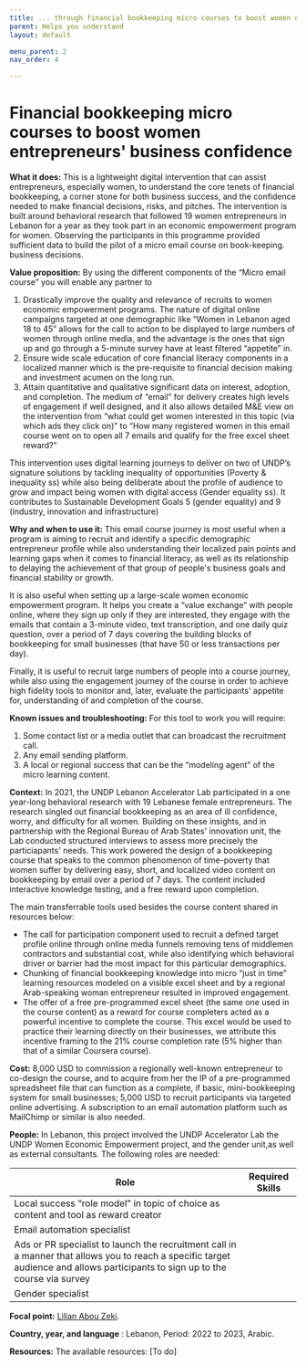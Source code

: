 ```yaml
---
title: ... through financial bookkeeping micro courses to boost women entrepreneurs' business confidence
parent: Helps you understand
layout: default

menu_parent: 2
nav_order: 4

---
```

# Financial bookkeeping micro courses to boost women entrepreneurs' business confidence

**What it does:** This is a lightweight digital intervention that can assist entrepreneurs, especially women, to understand the core tenets of financial bookkeeping, a corner stone for both business success, and the confidence needed to make financial decisions, risks, and pitches. The intervention is built around behavioral research that followed 19 women entrepreneurs in Lebanon for a year as they took part in an economic empowerment program for women. Observing the participants in this programme provided sufficient data to build the pilot of a micro email course on book-keeping.
 business decisions.

**Value proposition:** By using the different components of the “Micro email course” you will enable any partner to 

1. Drastically improve the quality and relevance of recruits to women economic empowerment programs. The nature of digital online campaigns targeted at one demographic like “Women in Lebanon aged 18 to 45” allows for the call to action to be displayed to large numbers of women through online media, and the advantage is the ones that sign up and go through a 5-minute survey have at least filtered “appetite” in. 
2. Ensure wide scale education of core financial literacy components in a localized manner which is the pre-requisite to financial decision making and investment acumen on the long run. 
3. Attain quantitative and qualitative significant data on interest, adoption, and completion. The medium of “email” for delivery creates high levels of engagement if well designed, and it also allows detailed M&E view on the intervention from “what could get women interested in this topic (via which ads they click on)” to “How many registered women in this email course went on to open all 7 emails and qualify for the free excel sheet reward?” 

This intervention uses digital learning journeys to deliver on two of UNDP’s signature solutions by tackling inequality of opportunities (Poverty & inequality ss) while also being deliberate about the profile of audience to grow and impact being women with digital access (Gender equality ss). It contributes to Sustainable Development Goals 5 (gender equality) and 9 (industry, innovation and infrastructure)


**Why and when to use it:** This email course journey is most useful when a program is aiming to recruit and identify a specific demographic entrepreneur profile while also understanding their localized pain points and learning gaps when it comes to financial literacy, as well as its relationship to delaying the achievement of that group of people's business goals and financial stability or growth.

It is also useful when setting up a large-scale women economic empowerment program. It helps you create a “value exchange” with people online, where they sign up only if they are interested, they engage with the emails that contain a 3-minute video, text transcription, and one daily quiz question, over a period of 7 days covering the building blocks of bookkeeping for small businesses (that have 50 or less transactions per day). 

Finally, it is useful to recruit large numbers of people into a course journey, while also using the engagement journey of the course in order to achieve high fidelity tools to monitor and, later, evaluate the participants' appetite for, understanding of and completion of the course. 


**Known issues and troubleshooting:** For this tool to work you will require: 

1. Some contact list or a media outlet that can broadcast the recruitment call.
2. Any email sending platform.
3. A local or regional success that can be the “modeling agent” of the micro learning content.

**Context:** In 2021, the UNDP Lebanon Accelerator Lab participated in a one year-long behavioral research with 19 Lebanese female entrepreneurs. The  research singled out financial bookkeeping as an area of ill confidence, worry, and difficulty for all women. Building on these insights, and in partnership with the Regional Bureau of Arab States' innovation unit, the Lab conducted structured interviews to assess more precisely the particiapants' needs. This work powered the design of a bookkeeping course that speaks to the common phenomenon of time-poverty that women suffer by delivering easy, short, and localized video content on bookkeeping by email over a period of 7 days. The content included interactive knowledge testing, and a free reward upon completion.

The main transferrable tools used besides the course content shared in resources below: 

* The call for participation component used to recruit a defined target profile online through online media funnels removing tens of middlemen contractors and substantial cost, while also identifying which behavioral driver or barrier had the most impact for this particular demographics.
* Chunking of financial bookkeeping knowledge into micro “just in time” learning resources modeled on a visible excel sheet and by a regional Arab-speaking woman entrepreneur resulted in improved engagement.
* The offer of a free pre-programmed excel sheet (the same one used in the course content) as a reward for course completers acted as a powerful incentive to complete the course. This excel would be used to practice their learning directly on their businesses, we attribute this incentive framing to the 21% course completion rate (5% higher than that of a similar Coursera course).

**Cost:** 8,000 USD to commission a regionally well-known entrepreneur to co-design the course, and to acquire from her the IP of a pre-programmed spreadsheet file that can function as a complete, if basic, mini-bookkeeping system for small businesses; 5,000 USD to recruit participants via targeted online advertising. A subscription to an email automation platform such as MailChimp or similar is also needed. 

**People:** In Lebanon, this project involved the UNDP Accelerator Lab the UNDP Women Economic Empowerment project, and the gender unit,as well as external consultants. The following roles are needed: 

| **Role** | **Required Skills** |
| --- | --- |
| Local success “role model” in topic of choice as content and tool as reward creator |
| Email automation specialist |
| Ads or PR specialist to launch the recruitment call in a manner that allows you to reach a specific target audience and allows participants to sign up to the course via survey |
| Gender specialist |


**Focal point:** [Lilian Abou Zeki](/Financial-inclusion-toolkit/contributors/Lilian-Abou-Zeki.html).

**Country, year, and language** : Lebanon, Period: 2022 to 2023, Arabic.

**Resources:** The available resources: [To do]

